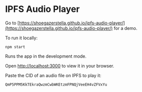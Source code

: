 # IPFS Audio Player

Go to [https://shoegazerstella.github.io/ipfs-audio-player/](https://shoegazerstella.github.io/ipfs-audio-player/) for a demo.

To run it locally:

`npm start`

Runs the app in the development mode.

Open [http://localhost:3000](http://localhost:3000) to view it in your browser.

Paste the CID of an audio file on IPFS to play it:

`QmP5PPM5KkTEkraQwzmCwbWKEtzmFPNQjVeeEH4vZFVxYu`